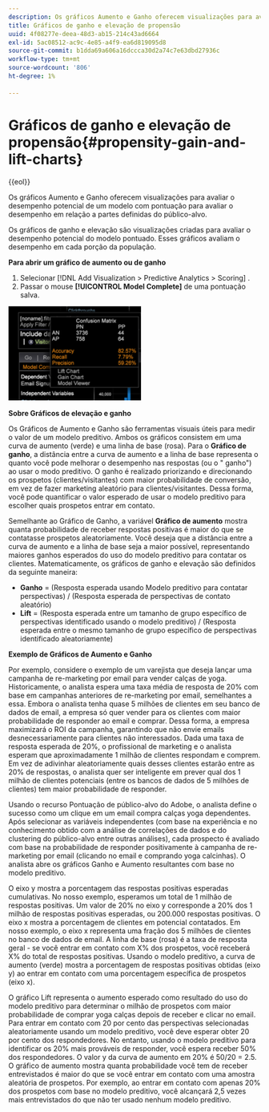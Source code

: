 ```yaml
---
description: Os gráficos Aumento e Ganho oferecem visualizações para avaliar o desempenho potencial de um modelo com pontuação para avaliar o desempenho em relação a partes definidas do público-alvo.
title: Gráficos de ganho e elevação de propensão
uuid: 4f08277e-deea-48d3-ab15-214c43ad6664
exl-id: 5ac08512-ac9c-4e85-a4f9-ea6d819095d8
source-git-commit: b1dda69a606a16dccca30d2a74c7e63dbd27936c
workflow-type: tm+mt
source-wordcount: '806'
ht-degree: 1%

---
```


# Gráficos de ganho e elevação de propensão{#propensity-gain-and-lift-charts}

{{eol}}

Os gráficos Aumento e Ganho oferecem visualizações para avaliar o desempenho potencial de um modelo com pontuação para avaliar o desempenho em relação a partes definidas do público-alvo.

Os gráficos de ganho e elevação são visualizações criadas para avaliar o desempenho potencial do modelo pontuado. Esses gráficos avaliam o desempenho em cada porção da população.

**Para abrir um gráfico de aumento ou de ganho**

1. Selecionar [!DNL Add Visualization > Predictive Analytics > Scoring] .
1. Passar o mouse **[!UICONTROL Model Complete]** de uma pontuação salva.

![](assets/propensity_lift_gain_1.png)

**Sobre Gráficos de elevação e ganho**

Os Gráficos de Aumento e Ganho são ferramentas visuais úteis para medir o valor de um modelo preditivo. Ambos os gráficos consistem em uma curva de aumento (verde) e uma linha de base (rosa). Para o **Gráfico de ganho**, a distância entre a curva de aumento e a linha de base representa o quanto você pode melhorar o desempenho nas respostas (ou o &quot; ganho&quot;) ao usar o modo preditivo. O ganho é realizado priorizando e direcionando os prospetos (clientes/visitantes) com maior probabilidade de conversão, em vez de fazer marketing aleatório para clientes/visitantes. Dessa forma, você pode quantificar o valor esperado de usar o modelo preditivo para escolher quais prospetos entrar em contato.

Semelhante ao Gráfico de Ganho, a variável **Gráfico de aumento** mostra quanta probabilidade de receber respostas positivas é maior do que se contatasse prospetos aleatoriamente. Você deseja que a distância entre a curva de aumento e a linha de base seja a maior possível, representando maiores ganhos esperados do uso do modelo preditivo para contatar os clientes. Matematicamente, os gráficos de ganho e elevação são definidos da seguinte maneira:

* **Ganho** = (Resposta esperada usando Modelo preditivo para contatar perspectivas) / (Resposta esperada de perspectivas de contato aleatório)
* **Lift** = (Resposta esperada entre um tamanho de grupo específico de perspectivas identificado usando o modelo preditivo) / (Resposta esperada entre o mesmo tamanho de grupo específico de perspectivas identificado aleatoriamente)

**Exemplo de Gráficos de Aumento e Ganho**

Por exemplo, considere o exemplo de um varejista que deseja lançar uma campanha de re-marketing por email para vender calças de yoga. Historicamente, o analista espera uma taxa média de resposta de 20% com base em campanhas anteriores de re-marketing por email, semelhantes a essa. Embora o analista tenha quase 5 milhões de clientes em seu banco de dados de email, a empresa só quer vender para os clientes com maior probabilidade de responder ao email e comprar. Dessa forma, a empresa maximizará o ROI da campanha, garantindo que não envie emails desnecessariamente para clientes não interessados. Dada uma taxa de resposta esperada de 20%, o profissional de marketing e o analista esperam que aproximadamente 1 milhão de clientes respondam e comprem. Em vez de adivinhar aleatoriamente quais desses clientes estarão entre as 20% de respostas, o analista quer ser inteligente em prever qual dos 1 milhão de clientes potenciais (entre os bancos de dados de 5 milhões de clientes) tem maior probabilidade de responder.

Usando o recurso Pontuação de público-alvo do Adobe, o analista define o sucesso como um clique em um email compra calças yoga dependentes. Após selecionar as variáveis independentes (com base na experiência e no conhecimento obtido com a análise de correlações de dados e do clustering do público-alvo entre outras análises), cada prospecto é avaliado com base na probabilidade de responder positivamente à campanha de re-marketing por email (clicando no email e comprando yoga calcinhas). O analista abre os gráficos Ganho e Aumento resultantes com base no modelo preditivo.

O eixo y mostra a porcentagem das respostas positivas esperadas cumulativas. No nosso exemplo, esperamos um total de 1 milhão de respostas positivas. Um valor de 20% no eixo y corresponde a 20% dos 1 milhão de respostas positivas esperadas, ou 200.000 respostas positivas. O eixo x mostra a porcentagem de clientes em potencial contatados. Em nosso exemplo, o eixo x representa uma fração dos 5 milhões de clientes no banco de dados de email. A linha de base (rosa) é a taxa de resposta geral - se você entrar em contato com X% dos prospetos, você receberá X% do total de respostas positivas. Usando o modelo preditivo, a curva de aumento (verde) mostra a porcentagem de respostas positivas obtidas (eixo y) ao entrar em contato com uma porcentagem específica de prospetos (eixo x).

O gráfico Lift representa o aumento esperado como resultado do uso do modelo preditivo para determinar o milhão de prospetos com maior probabilidade de comprar yoga calças depois de receber e clicar no email. Para entrar em contato com 20 por cento das perspectivas selecionadas aleatoriamente usando um modelo preditivo, você deve esperar obter 20 por cento dos respondedores. No entanto, usando o modelo preditivo para identificar os 20% mais prováveis de responder, você espera receber 50% dos respondedores. O valor y da curva de aumento em 20% é 50/20 = 2.5. O gráfico de aumento mostra quanta probabilidade você tem de receber entrevistados é maior do que se você entrar em contato com uma amostra aleatória de prospetos. Por exemplo, ao entrar em contato com apenas 20% dos prospetos com base no modelo preditivo, você alcançará 2,5 vezes mais entrevistados do que não ter usado nenhum modelo preditivo.

